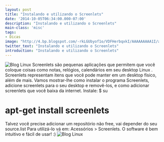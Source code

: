 ```yaml
---
layout: post
title: "Instalando e utilizando o Screenlets"
date: '2014-10-05T06:34:00.000-07:00'
description: "Instalando e utilizando o Screenlets"
main-class: 'misc'
tags:
- Dicas
image: "http://4.bp.blogspot.com/-rkLGUbyof1o/VDFHerbqxkI/AAAAAAAAA1I/awUo0r0B2Ek/s72-c/128397.jpg"
twitter_text: "Instalando e utilizando o Screenlets"
introduction: "Instalando e utilizando o Screenlets"
---
```

![Blog Linux](http://4.bp.blogspot.com/-rkLGUbyof1o/VDFHerbqxkI/AAAAAAAAA1I/awUo0r0B2Ek/s320/128397.jpg "Blog Linux")
Screenlets são pequenas aplicações que permitem que você coloque coisas como notas, relógios, calendários em seu desktop Linux . Screenlets representam itens que você pode manter em um desktop físico, além de mais.
Vamos mostrar-lhe como instalar o programa Screenlets, adicione screenlets para o seu desktop e removê-los, e como adicionar screenlets que você baixa da internet.
Instale: 
$ su
# apt-get install screenlets
Talvez você precise adicionar um repositório não free, vai depender do seu source.list 
Para utilizá-lo vá em: Acessórios > Screenlets. O software é bem intuitivo e fácil de usar! :) 
![Blog Linux](http://1.bp.blogspot.com/-37oQdiXG7zY/VDFHQU7kGFI/AAAAAAAAA1A/DV2X17bYFuk/s320/screenlets.png "Blog Linux")
